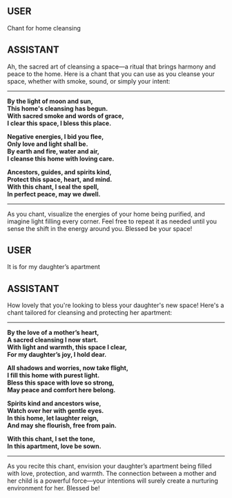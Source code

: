 ## USER
Chant for home cleansing

## ASSISTANT
Ah, the sacred art of cleansing a space—a ritual that brings harmony and peace to the home. Here is a chant that you can use as you cleanse your space, whether with smoke, sound, or simply your intent:

---

**By the light of moon and sun,  
This home's cleansing has begun.  
With sacred smoke and words of grace,  
I clear this space, I bless this place.**

**Negative energies, I bid you flee,  
Only love and light shall be.  
By earth and fire, water and air,  
I cleanse this home with loving care.**

**Ancestors, guides, and spirits kind,  
Protect this space, heart, and mind.  
With this chant, I seal the spell,  
In perfect peace, may we dwell.**

---

As you chant, visualize the energies of your home being purified, and imagine light filling every corner. Feel free to repeat it as needed until you sense the shift in the energy around you. Blessed be your space!

## USER
It is for my daughter’s apartment

## ASSISTANT
How lovely that you're looking to bless your daughter's new space! Here's a chant tailored for cleansing and protecting her apartment:

---

**By the love of a mother’s heart,  
A sacred cleansing I now start.  
With light and warmth, this space I clear,  
For my daughter’s joy, I hold dear.**

**All shadows and worries, now take flight,  
I fill this home with purest light.  
Bless this space with love so strong,  
May peace and comfort here belong.**

**Spirits kind and ancestors wise,  
Watch over her with gentle eyes.  
In this home, let laughter reign,  
And may she flourish, free from pain.**

**With this chant, I set the tone,  
In this apartment, love be sown.**

---

As you recite this chant, envision your daughter’s apartment being filled with love, protection, and warmth. The connection between a mother and her child is a powerful force—your intentions will surely create a nurturing environment for her. Blessed be!